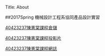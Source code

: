 Title: About

##2017Spring 機械設計工程系協同產品設計實習

<a href="https://github.com/40423237/2017springcd_hw">40423237陳憲棠課程倉儲</a>

 <a href="https://40423237.github.io/2017springcd_hw/#/">40423237陳憲棠課程投影片</a>

 <a href="https://40423237.github.io/2017springcd_hw/blog/">40423237陳憲棠課程網誌</a>









